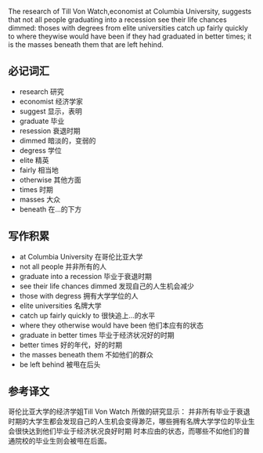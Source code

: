 The research of Till Von Watch,economist at Columbia University, suggests that not all people graduating into a recession see their life chances dimmed: 
thoses with degrees from elite universities catch up fairly quickly to where theywise would have been if they had graduated in better times; it is the masses
beneath them that are left hehind.

## 必记词汇
* research 研究 
* economist 经济学家
* suggest 显示，表明
* graduate 毕业
* resession 衰退时期  
* dimmed 暗淡的，变弱的  
* degress 学位 
* elite 精英
* fairly 相当地  
* otherwise 其他方面
* times 时期  
* masses 大众
* beneath 在...的下方  

## 写作积累
* at Columbia University 在哥伦比亚大学  
* not all people 并非所有的人  
* graduate into a recession 毕业于衰退时期  
* see their life chances dimmed 发现自己的人生机会减少  
* those with degress 拥有大学学位的人  
* elite universities 名牌大学  
* catch up fairly quickly to 很快追上...的水平  
* where they otherwise would have been 他们本应有的状态  
* graduate in better times 毕业于经济状况好的时期  
* better times 好的年代，好的时期 
* the masses beneath them 不如他们的群众 
* be left behind 被甩在后头  

## 参考译文
哥伦比亚大学的经济学姐Till Von Watch 所做的研究显示： 并非所有毕业于衰退时期的大学生都会发现自己的人生机会变得渺茫，哪些拥有名牌大学学位的毕业生会很快达到他们毕业于经济状况良好时期
时本应由的状态，而哪些不如他们的普通院校的毕业生则会被甩在后面。
